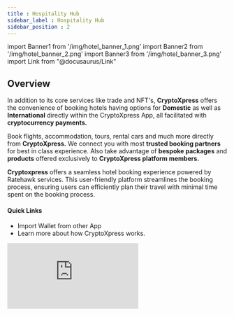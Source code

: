 ```yaml
---
title : Hospitality Hub
sidebar_label : Hospitality Hub
sidebar_position : 2
---
```


<!-- IMPORT -->
import Banner1 from '/img/hotel_banner_1.png'
import Banner2 from '/img/hotel_banner_2.png'
import Banner3 from '/img/hotel_banner_3.png'
import Link from "@docusaurus/Link"

<!-- BODY -->

## Overview

<div className="overview-header">
  <div>
    <p>
      <span className="font-bold text-xl ">In</span> addition to its core services like trade and NFT's, <b>CryptoXpress</b> offers the convenience of booking hotels having options for <b>Domestic</b> as well as <b>International</b> directly within the CryptoXpress App, all facilitated with <b>cryptocurrency payments.</b>
    </p>
    <p>
      Book flights, accommodation, tours, rental cars and much more directly from <b>CryptoXpress.</b> We connect you with most <b>trusted booking partners</b> for best in class experience. Also take advantage of <b>bespoke packages</b> and <b>products</b> offered exclusively to <b>CryptoXpress platform members.</b>
    </p>
    <p>
      <b>Cryptoxpress</b> offers a seamless hotel booking experience powered by Ratehawk services. This user-friendly platform streamlines the booking process, ensuring users can <span className="font-bold text-xl"> efficiently plan their travel with minimal time spent on the booking process. </span>
    </p>
    <h4>Quick Links</h4>
    <ul>
      <li>
        <Link to="/latest/basics/getting_started/import_wallet">
          Import Wallet from other App
        </Link>
      </li>
      <li>
         <Link to="/latest/basics/getting_started/overview">Learn more about how CryptoXpress works.</Link>
      </li>
    </ul>
  </div>
  <iframe
    src="https://www.youtube.com/embed/pHqP_CqIo-8?si=5xCO0JVVwEB_--80"
    frameBorder="0"
    allow="accelerometer; autoplay; encrypted-media; gyroscope; picture-in-picture"
    allowFullScreen />
</div>

## Unlock Your Perfect Stay: Your Guide to Seamless Hotel Booking !

Booking both **domestic** and **international hotels** is a breeze with the Cryptoxpress app, requiring just a few simple steps that take only minutes to complete. **So you can focus more on packing and less on booking.**

1. To book a hotel using the **CryptoXpress App**, simply open the app, navigate to the **"Shop"** tab, and switch to **"Hotels"** by selecting the option in the top left corner. Next, provide your destination details, and initiate your hotel search.

<center>
<img src={Banner1} width="270" />
</center>

2. Choose the most suitable option to access the details page.

<center>
<img src={Banner2} width="270" />
</center>

3. Review All the **Information,** and When Ready, Simply Tap **'Book Now'** to Secure Your **Reservation!**

<center>
<img src={Banner3} width="270" />
</center>


